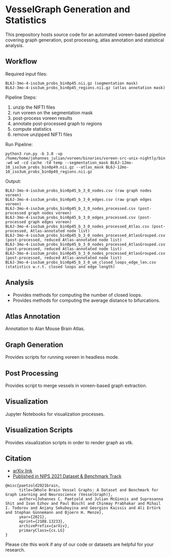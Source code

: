 # VesselGraph Generation and Statistics

This prepository hosts source code for an automated voreen-based pipeline covering graph generation, post processing, atlas annotation and statistical analysis. 

## Workflow 

Required input files:

```
BL6J-3mo-4-iso3um_probs_bin0p45.nii.gz (segmentation mask)
BL6J-3mo-4-iso3um_probs_bin0p45_regions.nii.gz (atlas annotation mask)
```

Pipeline Steps:

1. unzip the NIFTI files
2. run voreen on the segmentation mask
3. post-process voreen results
4. annotate post-processed graph to regions
5. compute statistics
6. remove unzipped NIFTI files

Run Pipeline:

```
python3 run.py -b 3.0 -vp /home/home/johannes_julian/voreen/binaries/voreen-src-unix-nightly/bin -wd wd -cd cache -td temp --segmentation_mask BL6J-12mo-10_iso3um_probs_bin0p49.nii.gz --atlas_mask BL6J-12mo-10_iso3um_probs_bin0p49_regions.nii.gz
```


Output:

```
BL6J-3mo-4-iso3um_probs_bin0p45_b_3_0_nodes.csv (raw graph nodes voreen)
BL6J-3mo-4-iso3um_probs_bin0p45_b_3_0_edges.csv (raw graph edges voreen)
BL6J-3mo-4-iso3um_probs_bin0p45_b_3_0_nodes_processed.csv (post-processed graph nodes voreen)
BL6J-3mo-4-iso3um_probs_bin0p45_b_3_0_edges_processed.csv (post-processed graph edges voreen)
BL6J-3mo-4-iso3um_probs_bin0p45_b_3_0_nodes_processed_Atlas.csv (post-processed, Atlas-annotated node list)
BL6J-3mo-4-iso3um_probs_bin0p45_b_3_0_nodes_processed_AtlasGrouped.csv (post-processed, reduced Atlas-annotated node list)
BL6J-3mo-4-iso3um_probs_bin0p45_b_3_0_nodes_processed_AtlasGrouped.csv (post-processed, reduced Atlas-annotated node list)
BL6J-3mo-4-iso3um_probs_bin0p45_b_3_0_nodes_processed_AtlasGrouped.csv (post-processed, reduced Atlas-annotated node list)
BL6J-3mo-4-iso3um_probs_bin0p45_b_3_0_um_closed_loops_edge_len.csv (statistics w.r.t. closed loops and edge length)
```

## Analysis

- Provides methods for computing the number of closed loops.
- Provides methods for computing the average distance to bifurcations.

## Atlas Annotation

Annotation to Alan Mouse Brain Atlas.

## Graph Generation 

Provides scripts for running voreen in headless mode. 

## Post Processing

Provides script to merge vessels in voreen-based graph extraction. 

## Visualization

Jupyter Notebooks for visualization processes.

## Visualization Scripts

Provides visualization scripts in order to render graph as vtk.

## Citation

- [arXiv link](https://arxiv.org/abs/2108.13233)
- [Published in NIPS 2021 Dataset & Benchmark Track](https://nips.cc/Conferences/2021/ScheduleMultitrack?event=29873)

```
@misc{paetzold2021brain,
      title={Whole Brain Vessel Graphs: A Dataset and Benchmark for Graph Learning and Neuroscience (VesselGraph)}, 
      author={Johannes C. Paetzold and Julian McGinnis and Suprosanna Shit and Ivan Ezhov and Paul Büschl and Chinmay Prabhakar and Mihail I. Todorov and Anjany Sekuboyina and Georgios Kaissis and Ali Ertürk and Stephan Günnemann and Bjoern H. Menze},
      year={2021},
      eprint={2108.13233},
      archivePrefix={arXiv},
      primaryClass={cs.LG}
}
```
Please cite this work if any of our code or datasets are helpful for your research. 

